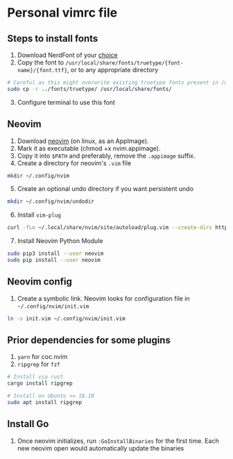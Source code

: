 # Personal vimrc file

## Steps to install fonts

1. Download NerdFont of your [choice](https://github.com/ryanoasis/nerd-fonts#patched-fonts)
2. Copy the font to `/usr/local/share/fonts/truetype/{font-name}/{font.ttf}`, or to any appropriate directory

```bash
# Careful as this might overwrite existing truetype fonts present in /usr/local/share/fonts
sudo cp -r ../fonts/truetype/ /usr/local/share/fonts/
```
3. Configure terminal to use this font

## Neovim

1. Download [neovim](https://github.com/neovim/neovim/releases) (on linux, as an AppImage).
2. Mark it as executable (chmod +x nvim.appimage).
3. Copy it into `$PATH` and preferably, remove the `.appimage` suffix.
4. Create a directory for neovim's `.vim` file

```bash
mkdir ~/.config/nvim
```

5. Create an optional undo directory if you want persistent undo

```bash
mkdir ~/.config/nvim/undodir
```

6. Install `vim-plug`
```bash
curl -fLo ~/.local/share/nvim/site/autoload/plug.vim --create-dirs https://raw.githubusercontent.com/junegunn/vim-plug/master/plug.vim
```

7. Install Neovim Python Module
```bash
sudo pip3 install --user neovim
sudo pip install --user neovim
```

## Neovim config
1. Create a symbolic link. Neovim looks for configuration file in `~/.config/nvim/init.vim`

```bash
ln -s init.vim ~/.config/nvim/init.vim
```

## Prior dependencies for some plugins

1. `yarn` for coc.nvim
2. `ripgrep` for `fzf`
```bash
# Install via rust
cargo install ripgrep

# Install on Ubuntu >= 18.10
sudo apt install ripgrep
```

## Install Go
1. Once neovim initializes, run `:GoInstallBinaries` for the first time. Each new neovim open would automatically update the binaries